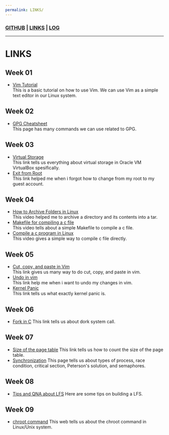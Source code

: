 ```yaml
---
permalink: LINKS/
---
```

### [GITHUB](https://github.com/ghaydarafa) | [LINKS](https://ghaydarafa.github.io/os222/LINKS) | [LOG](https://ghaydarafa.github.io/os222/TXT/mylog.txt)
---
# LINKS  
## Week 01
* [Vim Tutorial](https://opensource.com/article/19/3/getting-started-vim)  
This is a basic tutorial on how to use Vim. We can use Vim as a simple text editor in our Linux system.
## Week 02
* [GPG Cheatsheet](http://irtfweb.ifa.hawaii.edu/~lockhart/gpg/)  
This page has many commands we can use related to GPG.
## Week 03
* [Virtual Storage](https://www.virtualbox.org/manual/ch05.html)  
This link tells us everything about virtual storage in Oracle VM VirtualBox spesifically.
* [Exit from Root](https://unix.stackexchange.com/questions/129089/how-to-return-from-root-log-in-to-my-user-log-in)  
This link helped me when i forgot how to change from my root to my guest account.
## Week 04
* [How to Archive Folders in Linux](https://www.youtube.com/watch?v=2iwumBcfd58)  
This video helped me to archive a directory and its contents into a tar.  
* [Makefile for compiling a c file](https://www.youtube.com/watch?v=zfuOcvYrhOs)  
This video tells about a simple Makefile to compile a c file.  
* [Compile a c program in Linux](https://www.log2base2.com/C/basic/how-to-compile-the-c-program.html)  
This video gives a simple way to compile c file directly.
## Week 05  
* [Cut, copy, and paste in Vim](https://phoenixnap.com/kb/cut-copy-paste-vim)  
This link gives us many way to do cut, copy, and paste in vim.  
* [Undo in vim](https://www.cyberciti.biz/faq/vim-undo/)  
This link help me when i want to undo my changes in vim.
* [Kernel Panic](https://www.techtarget.com/searchdatacenter/definition/kernel-panic)  
This link tells us what exactly kernel panic is.
## Week 06
* [Fork in C](https://www.geeksforgeeks.org/fork-system-call/)
This link tells us about dork system call.
## Week 07
* [Size of the page table](https://www.javatpoint.com/os-page-table-size)
This link tells us how to count the size of the page table.
* [Synchronization](https://www.geeksforgeeks.org/introduction-of-process-synchronization/)
This page tells us about types of process, race condition, critical section, Peterson's solution, and semaphores.
## Week 08
* [Tips and QNA about LFS](https://www.linuxquestions.org/questions/linux-from-scratch-13/tips-on-building-a-successful-lfs-4175477816/)
Here are some tips on building a LFS.
## Week 09
* [chroot command](https://www.geeksforgeeks.org/chroot-command-in-linux-with-examples/)
This web tells us about the chroot command in Linux/Unix system.
